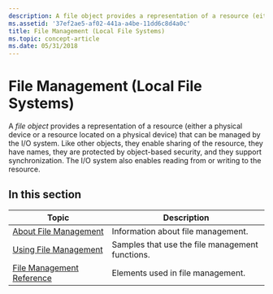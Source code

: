 ```yaml
---
description: A file object provides a representation of a resource (either a physical device or a resource located on a physical device) that can be managed by the I/O system.
ms.assetid: '37ef2ae5-af02-441a-a4be-11dd6c8d4a0c'
title: File Management (Local File Systems)
ms.topic: concept-article
ms.date: 05/31/2018
---
```


# File Management (Local File Systems)

A *file object* provides a representation of a resource (either a physical device or a resource located on a physical device) that can be managed by the I/O system. Like other objects, they enable sharing of the resource, they have names, they are protected by object-based security, and they support synchronization. The I/O system also enables reading from or writing to the resource.

## In this section



| Topic                                                                 | Description                                                |
|-----------------------------------------------------------------------|------------------------------------------------------------|
| [About File Management](about-file-management.md)<br/>         | Information about file management.<br/>              |
| [Using File Management](using-file-management.md)<br/>         | Samples that use the file management functions.<br/> |
| [File Management Reference](file-management-reference.md)<br/> | Elements used in file management.<br/>               |



 

 

 




